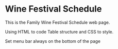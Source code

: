 # Wine Festival Schedule

<p>This is the Family Wine Festival Schedule web page.</p>
<p>Using HTML to code Table structure and CSS to style.</p>
<p>Set menu bar always on the bottom of the page</p>
